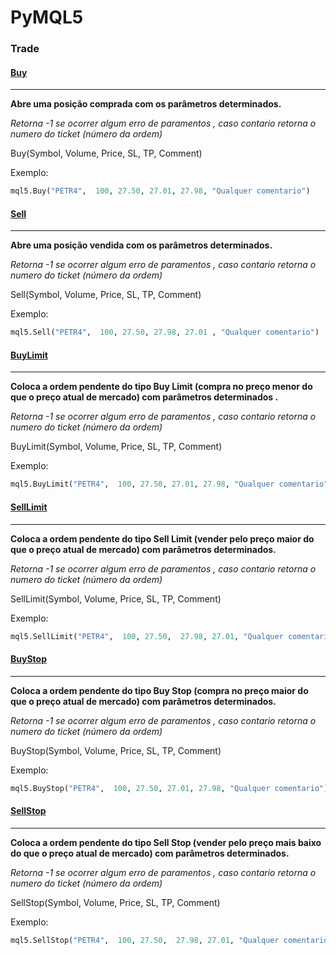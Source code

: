 # PyMQL5

### Trade


####  [Buy](https://www.mql5.com/pt/docs/standardlibrary/tradeclasses/ctrade/ctradebuy)

------------
**Abre uma posição comprada com os parâmetros determinados.**

*Retorna -1 se ocorrer algum erro de paramentos , caso contario retorna o numero do ticket (número da ordem)*

Buy(Symbol, Volume, Price, SL, TP, Comment)
 

Exemplo:
```python
mql5.Buy("PETR4",  100, 27.50, 27.01, 27.98, "Qualquer comentario")
```

####  [Sell](https://www.mql5.com/pt/docs/standardlibrary/tradeclasses/ctrade/ctradesell)

------------
**Abre uma posição vendida com os parâmetros determinados.**

*Retorna -1 se ocorrer algum erro de paramentos , caso contario retorna o numero do ticket (número da ordem)*

Sell(Symbol, Volume, Price, SL, TP, Comment)
 

Exemplo:
```python
mql5.Sell("PETR4",  100, 27.50, 27.98, 27.01 , "Qualquer comentario")
```

####  [BuyLimit](https://www.mql5.com/pt/docs/standardlibrary/tradeclasses/ctrade/ctradebuylimit)

------------
**Coloca a ordem pendente do tipo Buy Limit (compra no preço menor do que o preço atual de mercado) com parâmetros determinados .**

*Retorna -1 se ocorrer algum erro de paramentos , caso contario retorna o numero do ticket (número da ordem)*

BuyLimit(Symbol, Volume, Price, SL, TP, Comment)
 

Exemplo:
```python
mql5.BuyLimit("PETR4",  100, 27.50, 27.01, 27.98, "Qualquer comentario")
```

####  [SellLimit](https://www.mql5.com/pt/docs/standardlibrary/tradeclasses/ctrade/ctradeselllimit)

------------
**Coloca a ordem pendente do tipo Sell Limit (vender pelo preço maior do que o preço atual de mercado) com parâmetros determinados.**

*Retorna -1 se ocorrer algum erro de paramentos , caso contario retorna o numero do ticket (número da ordem)*

SellLimit(Symbol, Volume, Price, SL, TP, Comment)

Exemplo:
```python
mql5.SellLimit("PETR4",  100, 27.50,  27.98, 27.01, "Qualquer comentario")
```

####  [BuyStop](https://www.mql5.com/pt/docs/standardlibrary/tradeclasses/ctrade/ctradebuystop)

------------
**Coloca a ordem pendente do tipo Buy Stop (compra no preço maior do que o preço atual de mercado) com parâmetros determinados.**

*Retorna -1 se ocorrer algum erro de paramentos , caso contario retorna o numero do ticket (número da ordem)*

BuyStop(Symbol, Volume, Price, SL, TP, Comment)
 

Exemplo:
```python
mql5.BuyStop("PETR4",  100, 27.50, 27.01, 27.98, "Qualquer comentario")
```

####  [SellStop](https://www.mql5.com/pt/docs/standardlibrary/tradeclasses/ctrade/ctradesellstop)

------------
**Coloca a ordem pendente do tipo Sell Stop (vender pelo preço mais baixo do que o preço atual de mercado) com parâmetros determinados.**

*Retorna -1 se ocorrer algum erro de paramentos , caso contario retorna o numero do ticket (número da ordem)*

SellStop(Symbol, Volume, Price, SL, TP, Comment)
 

Exemplo:
```python
mql5.SellStop("PETR4",  100, 27.50,  27.98, 27.01, "Qualquer comentario")
```
